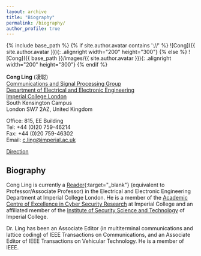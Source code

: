 ```yaml
---
layout: archive
title: "Biography"
permalink: /biography/
author_profile: true
---
```


{% include base_path %}
{% if site.author.avatar contains '://' %}
![Cong]({{ site.author.avatar }}){: .alignright width="200" height="300"}
{% else %}
![Cong]({{ base_path }}/images/{{ site.author.avatar }}){: .alignright width="200" height="300"}
{% endif %}

**Cong Ling** (凌聪)  
[Communications and Signal Processing Group](http://www3.imperial.ac.uk/commssigproc)  
[Department of Electrical and Electronic Engineering](http://www3.imperial.ac.uk/electricalengineering)  
[Imperial College London](http://www3.imperial.ac.uk/)  
South Kensington Campus  
London SW7 2AZ, United Kingdom

Office: 815, EE Building  
Tel: +44 (0)20 759-46214  
Fax: +44 (0)20 759-46302  
Email: [c.ling@imperial.ac.uk](mailto:c.ling@imperial.ac.uk)

[Direction](http://www.imperial.ac.uk/visit/campuses/south-kensington/)


## Biography

Cong Ling is currently a [Reader](https://en.wikipedia.org/wiki/Reader_(academic_rank)){:target="_blank"} (equivalent to Professor/Associate Professor) in the Electrical and Electronic Engineering Department at Imperial College London. He is a member of the [Academic Centre of Excellence in Cyber Security Research](http://www3.imperial.ac.uk/securesoftwaresystems) at Imperial College and an affiliated member of the [Institute of Security Science and Technology](http://www3.imperial.ac.uk/securityinstitute) of Imperial College.

Dr. Ling has been an Associate Editor (in multiterminal communications and lattice coding) of IEEE Transactions on Communications, and an Associate Editor of IEEE Transactions on Vehicular Technology. He is a member of IEEE.
